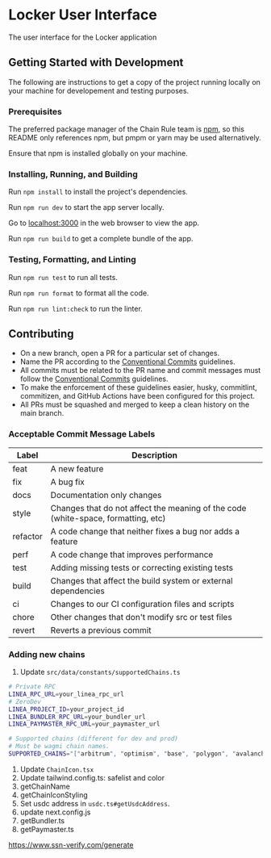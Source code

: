 # Locker User Interface

The user interface for the Locker application

## Getting Started with Development

The following are instructions to get a copy of the project running locally on your machine for developement and testing purposes.

### Prerequisites

The preferred package manager of the Chain Rule team is [npm](https://docs.npmjs.com/), so this README only references npm, but pmpm or yarn may be used alternatively.

Ensure that npm is installed globally on your machine.

### Installing, Running, and Building

Run `npm install` to install the project's dependencies.

Run `npm run dev` to start the app server locally.

Go to [localhost:3000](http://localhost:3000) in the web browser to view the app.

Run `npm run build` to get a complete bundle of the app.

### Testing, Formatting, and Linting

Run `npm run test` to run all tests.

Run `npm run format` to format all the code.

Run `npm run lint:check` to run the linter.

## Contributing

-   On a new branch, open a PR for a particular set of changes.
-   Name the PR according to the [Conventional Commits](https://www.conventionalcommits.org/en/v1.0.0-beta.2/#specification) guidelines.
-   All commits must be related to the PR name and commit messages must follow the [Conventional Commits](https://www.conventionalcommits.org/en/v1.0.0-beta.2/#specification) guidelines.
-   To make the enforcement of these guidelines easier, husky, commitlint, commitizen, and GitHub Actions have been configured for this project.
-   All PRs must be squashed and merged to keep a clean history on the main branch.

### Acceptable Commit Message Labels

| Label    | Description                                                                       |
| -------- | --------------------------------------------------------------------------------- |
| feat     | A new feature                                                                     |
| fix      | A bug fix                                                                         |
| docs     | Documentation only changes                                                        |
| style    | Changes that do not affect the meaning of the code (white-space, formatting, etc) |
| refactor | A code change that neither fixes a bug nor adds a feature                         |
| perf     | A code change that improves performance                                           |
| test     | Adding missing tests or correcting existing tests                                 |
| build    | Changes that affect the build system or external dependencies                     |
| ci       | Changes to our CI configuration files and scripts                                 |
| chore    | Other changes that don't modify src or test files                                 |
| revert   | Reverts a previous commit                                                         |

### Adding new chains

1.  Update `src/data/constants/supportedChains.ts`

```sh
# Private RPC
LINEA_RPC_URL=your_linea_rpc_url
# ZeroDev
LINEA_PROJECT_ID=your_project_id
LINEA_BUNDLER_RPC_URL=your_bundler_url
LINEA_PAYMASTER_RPC_URL=your_paymaster_url

# Supported chains (different for dev and prod)
# Must be wagmi chain names.
SUPPORTED_CHAINS="["arbitrum", "optimism", "base", "polygon", "avalanche", "sepolia", "baseSepolia", "linea"]"
```

1. Update `ChainIcon.tsx`
1. Update tailwind.config.ts: safelist and color
1. getChainName
1. getChainIconStyling
1. Set usdc address in `usdc.ts#getUsdcAddress`.
1. update next.config.js
1. getBundler.ts
1. getPaymaster.ts

https://www.ssn-verify.com/generate
